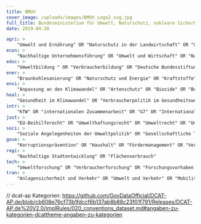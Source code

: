 ```yaml
---
title: BMUV
cover_image: /uploads/images/BMUV_Logo2.svg.jpg
full_title: Bundesministerium für Umwelt, Naturschutz, nukleare Sicherheit und Verbraucherschutz
date: 2019-04-20

agri: >
    "Umwelt und Ernährung" OR "Naturschutz in der Landwirtschaft" OR "Umweltschutz in der Landwirtschaft"
econ: >
    "Nachhaltige Unternehmensführung" OR "Umwelt und Wirtschaft" OR "Nachhaltige Finanzpolitik" OR "Außenwirtschaftsförderung" OR "Kreislaufwirtschaft" OR "Branchenbezogene Produktverantwortung" OR "Bewirtschaftung von Abfällen" OR "Vermeidung und Verwertung von Verpackungsabfällen" OR "Wertstoffrückgewinnung" OR "Finanzierung der nuklearen Entsorgung" OR "Fördervorhaben im Bereich Verbraucherpolitik" OR "Private Überschuldung " OR "Überschuldungsprävention" OR "Wasserwirtschaft" OR "Wasserwirtschaftliche Übereinkommen" OR "Förderprogramme" OR "Außenwirtschaftsförderung"
educ: >
    "Umweltbildung " OR "Verbraucherbildung" OR "Deutsche Bundesstiftung Umwelt" OR "Sport"
ener: >
    "Braunkohlesanierung" OR "Naturschutz und Energie" OR "Kraftstoffe"
envi: >
    "Anpassung an den Klimawandel" OR "Artenschutz" OR "Biozide" OR "Bodenschutz" OR "Bodenschutz" OR "Endlagerung (Nukleare Entsorgung)" OR "Gebietsschutz" OR "Gewässerschutz" OR "Immissionsschutz" OR "Luftreinhaltung" OR "Meeresnaturschutz" OR "Meeresschutz" OR "Moorschutz" OR "Nachhaltige Chemie" OR "Nachhaltige Digitalpolitik" OR "Nachhaltige Konsumpolitik" OR "Nachhaltige Naturnutzung" OR "Nachhaltige Produktpolitik" OR "nachhaltige Waldbewirtschaftung" OR "Nachhaltiger Konsum" OR "Nachhaltigkeitspolitik" OR "Nationale Kreislaufwirtschaftsstrategie" OR "Natura 2000" OR "Naturschutz" OR "Nukleare Entsorgung" OR "Pflanzenschutzmittel" OR "Produktbezogener Umweltschutz" OR "Ressourceneffizienz" OR "Ressourcenschonung" OR "Standortauswahlverfahren (Nukleare Entsorgung)" OR "Überwachung der Radioaktivität in der Umwelt" OR "Umweltaspekte von Klimaschutz und Energiepolitik" OR "Umweltinformationen" OR "Umweltinnovationsprogramm" OR "Umweltpolitik" OR "Verbraucherschutz" OR "Verbraucherschutz" OR "Waldschutz Wildnis" OR "Wasserwirtschaft" OR "Wiederherstellung der Natur" OR "Ressourceneffizienz"
heal: >
    "Gesundheit im Klimawandel" OR "Verbraucherpolitik im Gesundheitswesen" OR "Verbraucherpolitik im Pflegewesen" OR "Verbraucherpolitik im Sozialwesen" OR "Umwelt und Gesundheit" OR "Arzneimittel"
intr: >
    "KfW" OR "internationalen Zusammenarbeit" OR "G7" OR "Internationale Finanzierungsfragen" OR "Vereinte Nationen" OR "EU-Koordinierung" OR "EU-Klimapolitik" OR "internationalen Energiepolitik" OR "Entwicklungsländer" OR "2030- Agenda" OR "OECD" OR "G20" OR "Nachhaltige Finanzen in der EU" OR "regionale europäische Zusammenarbeit" OR "internationale Ressourceneffizienz" OR "Rohstoffpolitik" OR "internationale Angelegenheiten der nuklearen Sicherheit" OR "Internationale und europäische Verbraucherangelegenheiten" OR "Internationaler Artenschutz" OR "Internationale Angelegenheiten der biologischen Vielfalt" OR "EU-Strukturpolitik" OR "Europabeauftragte" OR "internationale Klimapolitik" OR "EU-Energiepolitik" OR "Schwellenländer" OR "Handelsartenschutz"
just: >
    "EU-Beihilferecht" OR "Umwelthaftungsrecht" OR "Umweltrecht" OR "Umweltangelegenheiten der Raumordnung und des Baurechts" OR "Sicherheit kerntechnischer Einrichtungen" OR "Recht der nuklearen Sicherheit und Sicherung" OR "Strahlenschutz" OR "Recht der ionisierenden Strahlung" OR "Notfallschutz" OR "Radioökologie" OR "Recht der nichtionisierenden Strahlung, Notfallschutzrecht" OR "Recht der nuklearen Entsorgung" OR "Nichtverbreitung" OR "Verbraucherrechtsdurchsetzung" OR "Cybersicherheit" OR "Produktsicherheit" OR "Immissionsschutzrecht" OR "Anlagensicherheit" OR "Chemikaliensicherheit" OR "Kernmaterialüberwachung"
soci: >
    "Soziale Angelegenheiten der Umweltpolitik" OR "Gesellschaftliche Trends und Analysen" OR "Bürgerkommunikation" OR "Verbraucherpolitik" OR "Verbraucherschutz (in verschiedenen Kontexten)" OR "Bürgerbeteiligung" OR "Gesellschaftstrends" OR "Gesellschaftsanalysen" OR "Deutsche Bundesstiftung Umwelt"
gove: >
    "Korruptionsprävention" OR "Haushalt" OR "Fördermanagement" OR "Verwaltungsdigitalisierung" OR "Klimaanpassung und Vorsorge" OR "Gestaltung des Strukturwandels" OR "Klimawandel Strategie " OR "Förderprogramme" OR "Informationsfreiheitsgesetz (Anfragestatistik)" OR "Außenwirtschaftsförderung" OR "Verbändeförderung" OR "Deutsche Bundesstiftung Umwelt"
regi: >
    "Nachhaltige Stadtentwicklung" OR "Flächenverbrauch"
tech: >
    "Umweltforschung" OR "Verbraucherforschung" OR "Forschungsvorhaben im Bereich Verbraucherpolitik" OR "Nanoskalige neuartige Materialien"
tran: >
    "Anlagensicherheit und Verkehr" OR "Umwelt und Verkehr" OR "Mobilitätswende" OR "Technische Verkehrsfragen und Kraftstoffe"
---
```


// dcat-ap Kategorien: https://github.com/GovDataOfficial/DCAT-AP.de/blob/cb608e76cf73b1fdccf6b137ab8b88c23f01f791/Releases/DCAT-AP.de%20V2.0/implRules/020_conventions_dataset.md#angaben-zu-kategorien-dcattheme-angaben-zu-kategorien